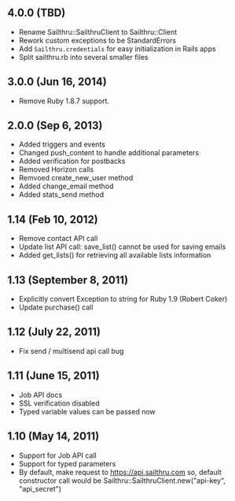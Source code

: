 ## 4.0.0 (TBD)
  - Rename Sailthru::SailthruClient to Sailthru::Client
  - Rework custom exceptions to be StandardErrors
  - Add `Sailthru.credentials` for easy initialization in Rails apps
  - Split sailthru.rb into several smaller files

## 3.0.0 (Jun 16, 2014)
  - Remove Ruby 1.8.7 support.

## 2.0.0 (Sep 6, 2013)
  - Added triggers and events
  - Changed push_content to handle additional parameters
  - Added verification for postbacks
  - Removed Horizon calls
  - Remvoed create_new_user method
  - Added change_email method
  - Added stats_send method

## 1.14 (Feb 10, 2012)
  - Remove contact API call
  - Update list API call: save_list() cannot be used for saving emails
  - Added get_lists() for retrieving all available lists information

## 1.13 (September 8, 2011)
  - Explicitly convert Exception to string for Ruby 1.9 (Robert Coker)
  - Update purchase() call


## 1.12 (July 22, 2011)
  - Fix send / multisend api call bug

## 1.11 (June 15, 2011)
  - Job API docs
  - SSL verification disabled
  - Typed variable values can be passed now

## 1.10 (May 14, 2011)
 - Support for Job API call
 - Support for typed parameters
 - By default, make request to https://api.sailthru.com so, default constructor call would be Sailthru::SailthruClient.new("api-key", "api_secret")

